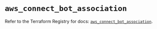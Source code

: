 # `aws_connect_bot_association`

Refer to the Terraform Registry for docs: [`aws_connect_bot_association`](https://registry.terraform.io/providers/hashicorp/aws/6.12.0/docs/resources/connect_bot_association).
